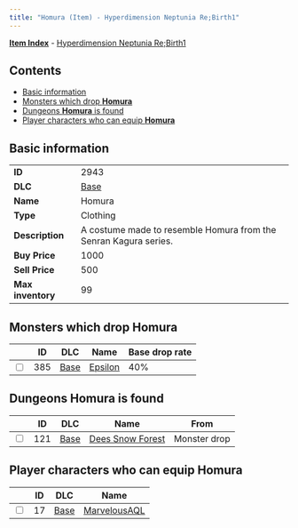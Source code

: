 ```yaml
---
title: "Homura (Item) - Hyperdimension Neptunia Re;Birth1"
---
```


[**Item Index**](/neptunia/rb1/item/index.html) - [Hyperdimension Neptunia Re;Birth1](/neptunia/rb1)

## Contents

- [Basic information](#basic-information)
- [Monsters which drop **Homura**](#monsters-which-drop-homura)
- [Dungeons **Homura** is found](#dungeons-homura-is-found)
- [Player characters who can equip **Homura**](#player-characters-who-can-equip-homura)

## Basic information

|   |   |
| -- | -- |
| **ID** | 2943 |
| **DLC** | [Base](/neptunia/rb1/dlc/1-base.html) |
| **Name** | Homura |
| **Type** | Clothing |
| **Description** | A costume made to resemble Homura from the Senran Kagura series. |
| **Buy Price** | 1000 |
| **Sell Price** | 500 |
| **Max inventory** | 99 |

## Monsters which drop **Homura**

|    | ID | DLC | Name | Base drop rate |
| -- | -- | --- | ---- | -------------- |
| <input type="checkbox" id="rb1-monster-1-385" class="trackbox" /> | 385 | [Base](/neptunia/rb1/dlc/1-base.html) | [Epsilon](/neptunia/rb1/monster/1-385-epsilon.html) | 40% |

## Dungeons **Homura** is found

|    | ID | DLC | Name | From |
| -- | -- | --- | ---- | ---- |
| <input type="checkbox" id="rb1-dungeon-1-121" class="trackbox" /> | 121 | [Base](/neptunia/rb1/dlc/1-base.html) | [Dees Snow Forest](/neptunia/rb1/dungeon/1-121-dees-snow-forest.html) | Monster drop |

## Player characters who can equip **Homura**

|    | ID | DLC | Name |
| -- | -- | --- | ---- |
| <input type="checkbox" id="rb1-player-1-17" class="trackbox" /> | 17 | [Base](/neptunia/rb1/dlc/1-base.html) | [MarvelousAQL](/neptunia/rb1/player/1-17-marvelousaql.html) |